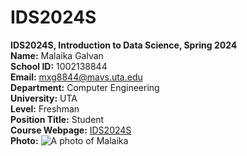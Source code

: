 # IDS2024S

**IDS2024S, Introduction to Data Science, Spring 2024**  
**Name:** Malaika Galvan  
**School ID:** 1002138844  
**Email:** mxg8844@mavs.uta.edu  
**Department:** Computer Engineering  
**University:** UTA  
**Level:** Freshman  
**Position Title:** Student  
**Course Webpage:** [IDS2024S](www.cdslab.org/IDS2024S)   
**Photo:**  ![A photo of Malaika](https://images.pexels.com/photos/3783385/pexels-photo-3783385.jpeg?cs=srgb&dl=pexels-prashant-gautam-3783385.jpg&fm=jpg)  
